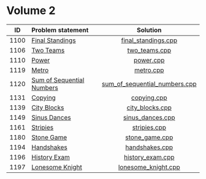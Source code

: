 # Volume 2

|  ID  |       Problem statement       |             Solution              |
|:----:|:------------------------------|:---------------------------------:|
| 1100 | [Final Standings][]           | [final_standings.cpp][]           |
| 1106 | [Two Teams][]                 | [two_teams.cpp][]                 |
| 1110 | [Power][]                     | [power.cpp][]                     |
| 1119 | [Metro][]                     | [metro.cpp][]                     |
| 1120 | [Sum of Sequential Numbers][] | [sum_of_sequential_numbers.cpp][] |
| 1131 | [Copying][]                   | [copying.cpp][]                   |
| 1139 | [City Blocks][]               | [city_blocks.cpp][]               |
| 1149 | [Sinus Dances][]              | [sinus_dances.cpp][]              |
| 1161 | [Stripies][]                  | [stripies.cpp][]                  |
| 1180 | [Stone Game][]                | [stone_game.cpp][]                |
| 1194 | [Handshakes][]                | [handshakes.cpp][]                |
| 1196 | [History Exam][]              | [history_exam.cpp][]              |
| 1197 | [Lonesome Knight][]           | [lonesome_knight.cpp][]           |

[Final Standings]:           http://acm.timus.ru/problem.aspx?space=1&num=1100
[Two Teams]:                 http://acm.timus.ru/problem.aspx?space=1&num=1106
[Power]:                     http://acm.timus.ru/problem.aspx?space=1&num=1110
[Metro]:                     http://acm.timus.ru/problem.aspx?space=1&num=1119
[Sum of Sequential Numbers]: http://acm.timus.ru/problem.aspx?space=1&num=1120
[Copying]:                   http://acm.timus.ru/problem.aspx?space=1&num=1131
[City Blocks]:               http://acm.timus.ru/problem.aspx?space=1&num=1139
[Sinus Dances]:              http://acm.timus.ru/problem.aspx?space=1&num=1149
[Stripies]:                  http://acm.timus.ru/problem.aspx?space=1&num=1161
[Stone Game]:                http://acm.timus.ru/problem.aspx?space=1&num=1180
[Handshakes]:                http://acm.timus.ru/problem.aspx?space=1&num=1194
[History Exam]:              http://acm.timus.ru/problem.aspx?space=1&num=1196
[Lonesome Knight]:            http://acm.timus.ru/problem.aspx?space=1&num=1197

[final_standings.cpp]:           final_standings.cpp
[two_teams.cpp]:                 two_teams.cpp
[power.cpp]:                     power.cpp
[metro.cpp]:                     metro.cpp
[sum_of_sequential_numbers.cpp]: sum_of_sequential_numbers.cpp
[copying.cpp]:                   copying.cpp
[city_blocks.cpp]:               city_blocks.cpp
[sinus_dances.cpp]:              sinus_dances.cpp
[stripies.cpp]:                  stripies.cpp
[stone_game.cpp]:                stone_game.cpp
[handshakes.cpp]:                handshakes.cpp
[history_exam.cpp]:              history_exam.cpp
[lonesome_knight.cpp]:           lonesome_knight.cpp

